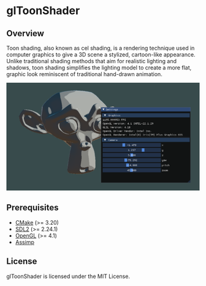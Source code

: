 # glToonShader

## Overview
Toon shading, also known as cel shading, is a rendering technique used in computer graphics to give a 3D scene a stylized, cartoon-like appearance. Unlike traditional shading methods that aim for realistic lighting and shadows, toon shading simplifies the lighting model to create a more flat, graphic look reminiscent of traditional hand-drawn animation.

![suzanne](assets/cartoonish_suzanne.png)
## Prerequisites
+ [CMake](http://www.cmake.org "CMake project page") (>= 3.20)
+ [SDL2](https://www.libsdl.org "Simple DirectMedia Layer") (>= 2.24.1)
+ [OpenGL](https://www.opengl.org "OpenGL project page") (>= 4.1)
+ [Assimp](https://assimp.org "Open Asset Import Library")
## License
glToonShader is licensed under the MIT License.
